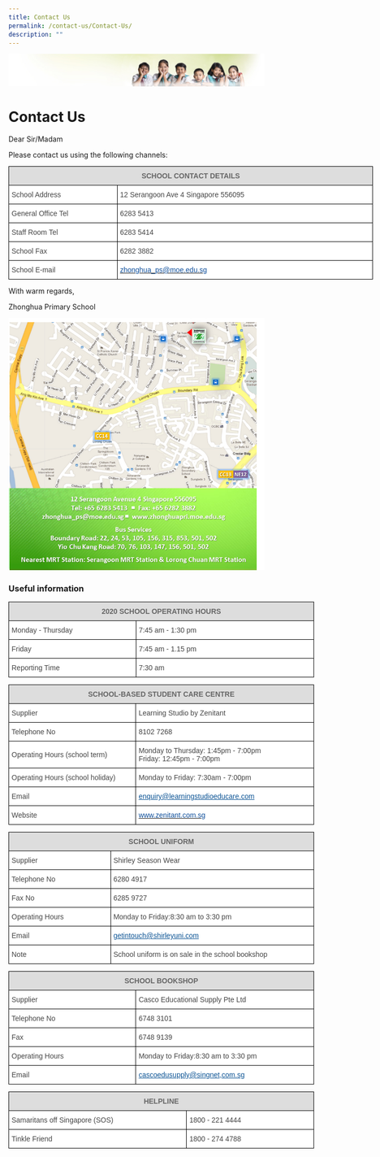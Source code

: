 ```yaml
---
title: Contact Us
permalink: /contact-us/Contact-Us/
description: ""
---
```

![](/images/Banner.jpg)

Contact Us
==========

Dear Sir/Madam

  

Please contact us using the following channels:

<style type="text/css">
.tg  {border-collapse:collapse;border-spacing:0;}
.tg td{border-color:black;border-style:solid;border-width:1px;font-family:Arial, sans-serif;font-size:14px;
  overflow:hidden;padding:10px 5px;word-break:normal;}
.tg th{border-color:black;border-style:solid;border-width:1px;font-family:Arial, sans-serif;font-size:14px;
  font-weight:normal;overflow:hidden;padding:10px 5px;word-break:normal;}
.tg .tg-a4yv{background-color:#DDD;color:#666;font-weight:bold;text-align:center;vertical-align:top}
.tg .tg-sdzj{background-color:#FFF;color:#454545;text-align:left;vertical-align:middle}
.tg .tg-d8aa{background-color:#FFF;color:#10509C;text-align:left;vertical-align:top}
</style>
<table class="tg" style="undefined;table-layout: fixed; width: 718px">
<colgroup>
<col style="width: 214px">
<col style="width: 504px">
</colgroup>
<thead>
  <tr>
    <th class="tg-a4yv" colspan="2">SCHOOL CONTACT DETAILS</th>
  </tr>
</thead>
<tbody>
  <tr>
    <td class="tg-sdzj">School Address</td>
    <td class="tg-sdzj">12 Serangoon Ave 4 Singapore 556095</td>
  </tr>
  <tr>
    <td class="tg-sdzj">General Office Tel</td>
    <td class="tg-sdzj">6283 5413</td>
  </tr>
  <tr>
    <td class="tg-sdzj">Staff Room Tel</td>
    <td class="tg-sdzj">6283 5414</td>
  </tr>
  <tr>
    <td class="tg-sdzj">School Fax</td>
    <td class="tg-sdzj">6282 3882</td>
  </tr>
  <tr>
    <td class="tg-sdzj">School E-mail</td>
    <td class="tg-d8aa"><a href="mailto:zhonghua_ps@moe.edu.sg"><span style="text-decoration:none;color:#10509C">zhonghua_ps@moe.edu.sg</span></a></td>
  </tr>
</tbody>
</table>

With warm regards,

Zhonghua Primary School


![](/images/Contact%20Us.png)

### Useful information

<style type="text/css">
.tg  {border-collapse:collapse;border-spacing:0;}
.tg td{border-color:black;border-style:solid;border-width:1px;font-family:Arial, sans-serif;font-size:14px;
  overflow:hidden;padding:10px 5px;word-break:normal;}
.tg th{border-color:black;border-style:solid;border-width:1px;font-family:Arial, sans-serif;font-size:14px;
  font-weight:normal;overflow:hidden;padding:10px 5px;word-break:normal;}
.tg .tg-feqv{background-color:#DDD;color:#666;font-weight:bold;text-align:center;vertical-align:middle}
.tg .tg-sdzj{background-color:#FFF;color:#454545;text-align:left;vertical-align:middle}
</style>
<table class="tg" style="undefined;table-layout: fixed; width: 602px">
<colgroup>
<col style="width: 251px">
<col style="width: 351px">
</colgroup>
<thead>
  <tr>
    <th class="tg-feqv" colspan="2"><span style="color:#666;background-color:#DDD">2020 SCHOOL OPERATING HOURS</span><br></th>
  </tr>
</thead>
<tbody>
  <tr>
    <td class="tg-sdzj">Monday - Thursday</td>
    <td class="tg-sdzj">7:45 am - 1:30 pm</td>
  </tr>
  <tr>
    <td class="tg-sdzj">Friday</td>
    <td class="tg-sdzj">7:45 am - 1.15 pm</td>
  </tr>
  <tr>
    <td class="tg-sdzj">Reporting Time</td>
    <td class="tg-sdzj">7:30 am</td>
  </tr>
</tbody>
</table>

<style type="text/css">
.tg  {border-collapse:collapse;border-spacing:0;}
.tg td{border-color:black;border-style:solid;border-width:1px;font-family:Arial, sans-serif;font-size:14px;
  overflow:hidden;padding:10px 5px;word-break:normal;}
.tg th{border-color:black;border-style:solid;border-width:1px;font-family:Arial, sans-serif;font-size:14px;
  font-weight:normal;overflow:hidden;padding:10px 5px;word-break:normal;}
.tg .tg-a4yv{background-color:#DDD;color:#666;font-weight:bold;text-align:center;vertical-align:top}
.tg .tg-sdzj{background-color:#FFF;color:#454545;text-align:left;vertical-align:middle}
.tg .tg-feur{background-color:#FFF;color:#0B5394;text-align:left;text-decoration:underline;vertical-align:top}
.tg .tg-d8aa{background-color:#FFF;color:#10509C;text-align:left;vertical-align:top}
</style>
<table class="tg" style="undefined;table-layout: fixed; width: 602px">
<colgroup>
<col style="width: 251px">
<col style="width: 351px">
</colgroup>
<thead>
  <tr>
    <th class="tg-a4yv" colspan="2">SCHOOL-BASED STUDENT CARE CENTRE</th>
  </tr>
</thead>
<tbody>
  <tr>
    <td class="tg-sdzj">Supplier</td>
    <td class="tg-sdzj">Learning Studio by Zenitant</td>
  </tr>
  <tr>
    <td class="tg-sdzj">Telephone No</td>
    <td class="tg-sdzj">8102 7268</td>
  </tr>
  <tr>
    <td class="tg-sdzj">Operating Hours (school term)</td>
    <td class="tg-sdzj">Monday to Thursday: 1:45pm - 7:00pm<br>Friday: 12:45pm - 7:00pm</td>
  </tr>
  <tr>
    <td class="tg-sdzj">Operating Hours (school holiday)</td>
    <td class="tg-sdzj">Monday to Friday: 7:30am - 7:00pm</td>
  </tr>
  <tr>
    <td class="tg-sdzj">Email  </td>
    <td class="tg-feur">enquiry@learningstudioeducare.com</td>
  </tr>
  <tr>
    <td class="tg-sdzj">Website </td>
    <td class="tg-d8aa"><a href="http://www.zenitant.com.sg/"><span style="text-decoration:none;color:#10509C">www.zenitant.com.sg</span></a> </td>
  </tr>
</tbody>
</table>

<style type="text/css">
.tg  {border-collapse:collapse;border-spacing:0;}
.tg td{border-color:black;border-style:solid;border-width:1px;font-family:Arial, sans-serif;font-size:14px;
  overflow:hidden;padding:10px 5px;word-break:normal;}
.tg th{border-color:black;border-style:solid;border-width:1px;font-family:Arial, sans-serif;font-size:14px;
  font-weight:normal;overflow:hidden;padding:10px 5px;word-break:normal;}
.tg .tg-a4yv{background-color:#DDD;color:#666;font-weight:bold;text-align:center;vertical-align:top}
.tg .tg-sdzj{background-color:#FFF;color:#454545;text-align:left;vertical-align:middle}
.tg .tg-feur{background-color:#FFF;color:#0B5394;text-align:left;text-decoration:underline;vertical-align:top}
</style>
<table class="tg" style="undefined;table-layout: fixed; width: 602px">
<colgroup>
<col style="width: 201px">
<col style="width: 401px">
</colgroup>
<thead>
  <tr>
    <th class="tg-a4yv" colspan="2">SCHOOL UNIFORM</th>
  </tr>
</thead>
<tbody>
  <tr>
    <td class="tg-sdzj">Supplier</td>
    <td class="tg-sdzj">Shirley Season Wear</td>
  </tr>
  <tr>
    <td class="tg-sdzj">Telephone No</td>
    <td class="tg-sdzj">6280 4917</td>
  </tr>
  <tr>
    <td class="tg-sdzj">Fax No</td>
    <td class="tg-sdzj">6285 9727</td>
  </tr>
  <tr>
    <td class="tg-sdzj">Operating Hours</td>
    <td class="tg-sdzj">Monday to Friday:8:30 am to 3:30 pm</td>
  </tr>
  <tr>
    <td class="tg-sdzj">Email  </td>
    <td class="tg-feur">getintouch@shirleyuni.com</td>
  </tr>
  <tr>
    <td class="tg-sdzj">Note</td>
    <td class="tg-sdzj">School uniform is on sale in the school bookshop</td>
  </tr>
</tbody>
</table>

<style type="text/css">
.tg  {border-collapse:collapse;border-spacing:0;}
.tg td{border-color:black;border-style:solid;border-width:1px;font-family:Arial, sans-serif;font-size:14px;
  overflow:hidden;padding:10px 5px;word-break:normal;}
.tg th{border-color:black;border-style:solid;border-width:1px;font-family:Arial, sans-serif;font-size:14px;
  font-weight:normal;overflow:hidden;padding:10px 5px;word-break:normal;}
.tg .tg-a4yv{background-color:#DDD;color:#666;font-weight:bold;text-align:center;vertical-align:top}
.tg .tg-sdzj{background-color:#FFF;color:#454545;text-align:left;vertical-align:middle}
.tg .tg-feur{background-color:#FFF;color:#0B5394;text-align:left;text-decoration:underline;vertical-align:top}
</style>
<table class="tg" style="undefined;table-layout: fixed; width: 602px">
<colgroup>
<col style="width: 251px">
<col style="width: 351px">
</colgroup>
<thead>
  <tr>
    <th class="tg-a4yv" colspan="2">SCHOOL BOOKSHOP</th>
  </tr>
</thead>
<tbody>
  <tr>
    <td class="tg-sdzj">Supplier </td>
    <td class="tg-sdzj">Casco Educational Supply Pte Ltd</td>
  </tr>
  <tr>
    <td class="tg-sdzj">Telephone No</td>
    <td class="tg-sdzj">6748 3101</td>
  </tr>
  <tr>
    <td class="tg-sdzj">Fax</td>
    <td class="tg-sdzj">6748 9139</td>
  </tr>
  <tr>
    <td class="tg-sdzj">Operating Hours</td>
    <td class="tg-sdzj">Monday to Friday:8:30 am to 3:30 pm</td>
  </tr>
  <tr>
    <td class="tg-sdzj">Email</td>
    <td class="tg-feur">cascoedusupply@singnet,com.sg</td>
  </tr>
</tbody>
</table>

<style type="text/css">
.tg  {border-collapse:collapse;border-spacing:0;}
.tg td{border-color:black;border-style:solid;border-width:1px;font-family:Arial, sans-serif;font-size:14px;
  overflow:hidden;padding:10px 5px;word-break:normal;}
.tg th{border-color:black;border-style:solid;border-width:1px;font-family:Arial, sans-serif;font-size:14px;
  font-weight:normal;overflow:hidden;padding:10px 5px;word-break:normal;}
.tg .tg-a4yv{background-color:#DDD;color:#666;font-weight:bold;text-align:center;vertical-align:top}
.tg .tg-sdzj{background-color:#FFF;color:#454545;text-align:left;vertical-align:middle}
</style>
<table class="tg" style="undefined;table-layout: fixed; width: 602px">
<colgroup>
<col style="width: 351px">
<col style="width: 251px">
</colgroup>
<thead>
  <tr>
    <th class="tg-a4yv" colspan="2">HELPLINE</th>
  </tr>
</thead>
<tbody>
  <tr>
    <td class="tg-sdzj">Samaritans off Singapore (SOS)</td>
    <td class="tg-sdzj">1800 - 221 4444</td>
  </tr>
  <tr>
    <td class="tg-sdzj">Tinkle Friend</td>
    <td class="tg-sdzj">1800 - 274 4788</td>
  </tr>
</tbody>
</table>
